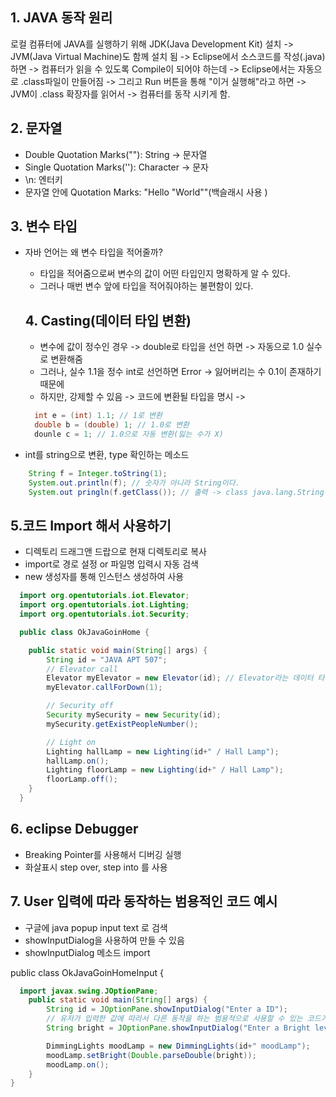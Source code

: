 ## 1. JAVA 동작 원리

로컬 컴퓨터에 JAVA를 실행하기 위해 JDK(Java Development Kit) 설치 -> JVM(Java Virtual Machine)도 함께 설치 됨 ->
Eclipse에서 소스코드를 작성(.java)하면 -> 컴퓨터가 읽을 수 있도록 Compile이 되어야 하는데 -> Eclipse에서는 자동으로 .class파일이 만들어짐 ->
그리고 Run 버튼을 통해 "이거 실행해"라고 하면 -> JVM이 .class 확장자를 읽어서 -> 컴퓨터를 동작 시키게 함.

## 2. 문자열

- Double Quotation Marks(""): String -> 문자열
- Single Quotation Marks(''): Character -> 문자
- \n: 엔터키
- 문자열 안에 Quotation Marks: "Hello \"World\""(백슬래시 사용 )

## 3. 변수 타입

- 자바 언어는 왜 변수 타입을 적어줄까?

  - 타입을 적어줌으로써 변수의 값이 어떤 타입인지 명확하게 알 수 있다.
  - 그러나 매번 변수 앞에 타입을 적어줘야하는 불편함이 있다.

  ## 4. Casting(데이터 타입 변환)

  - 변수에 값이 정수인 경우 -> double로 타입을 선언 하면 -> 자동으로 1.0 실수로 변환해줌
  - 그러나, 실수 1.1을 정수 int로 선언하면 Error -> 잃어버리는 수 0.1이 존재하기 때문에
  - 하지만, 강제할 수 있음 -> 코드에 변환될 타입을 명시 ->

  ```java
    int e = (int) 1.1; // 1로 변환
    double b = (double) 1; // 1.0로 변환
    dounle c = 1; // 1.0으로 자동 변환(잃는 수가 X)
  ```

- int를 string으로 변환, type 확인하는 메소드

```java
    String f = Integer.toString(1);
    System.out.println(f); // 숫자가 아니라 String이다.
    System.out pringln(f.getClass()); // 출력 -> class java.lang.String
```

## 5.코드 Import 해서 사용하기

- 디렉토리 드래그앤 드랍으로 현재 디렉토리로 복사
- import로 경로 설정 or 파일명 입력시 자동 검색
- new 생성자를 통해 인스턴스 생성하여 사용

```java
  import org.opentutorials.iot.Elevator;
  import org.opentutorials.iot.Lighting;
  import org.opentutorials.iot.Security;

  public class OkJavaGoinHome {

  	public static void main(String[] args) {
  		String id = "JAVA APT 507";
  		// Elevator call
  		Elevator myElevator = new Elevator(id); // Elevator라는 데이터 타입 -> new Elevator("JAVA APT 507")은 Elevator 데이터 타입
  		myElevator.callForDown(1);

  		// Security off
  		Security mySecurity = new Security(id);
  		mySecurity.getExistPeopleNumber();

  		// Light on
  		Lighting hallLamp = new Lighting(id+" / Hall Lamp");
  		hallLamp.on();
  		Lighting floorLamp = new Lighting(id+" / Hall Lamp");
  		floorLamp.off();
  	}
  }
```

## 6. eclipse Debugger

- Breaking Pointer를 사용해서 디버깅 실행
- 화살표시 step over, step into 를 사용

## 7. User 입력에 따라 동작하는 범용적인 코드 예시

- 구글에 java popup input text 로 검색
- showInputDialog을 사용하여 만들 수 있음
- showInputDialog 메소드 import

public class OkJavaGoinHomeInput {

```java
  import javax.swing.JOptionPane;
	public static void main(String[] args) {
		String id = JOptionPane.showInputDialog("Enter a ID");
		// 유저가 입력한 값에 따라서 다른 동작을 하는 범용적으로 사용할 수 있는 코드가 된다.
		String bright = JOptionPane.showInputDialog("Enter a Bright level");

		DimmingLights moodLamp = new DimmingLights(id+" moodLamp");
		moodLamp.setBright(Double.parseDouble(bright));
		moodLamp.on();
	}
}
```
